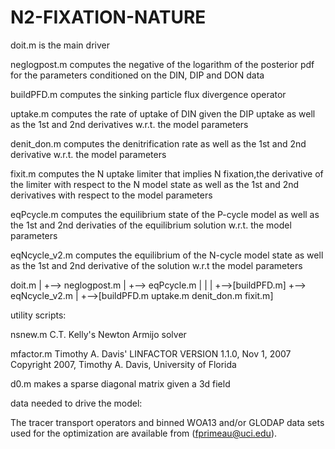 # N2-FIXATION-NATURE
doit.m       is the main driver

neglogpost.m computes the negative of the logarithm of the posterior
             pdf for the parameters conditioned on the DIN, DIP and
	     DON data 
	     
buildPFD.m   computes the sinking particle flux divergence operator

uptake.m     computes the rate of uptake of DIN given the DIP uptake
             as well as the 1st and 2nd derivatives w.r.t. the model
	     parameters
	     
denit_don.m  computes the denitrification rate as well as the 1st and
             2nd derivative w.r.t. the model parameters
	     
fixit.m      computes the N uptake limiter that implies N fixation,the
             derivative of the limiter with respect to the N model
	     state as well as the 1st and 2nd derivatives with respect
	     to the model parameters
	     
eqPcycle.m   computes the equilibrium state of the P-cycle model as
             well as the 1st and 2nd derivaties of the equilibrium
	     solution  w.r.t. the model parameters
	     
eqNcycle_v2.m computes the equilibrium of the N-cycle model state as
              well as the 1st and 2nd derivative of the solution w.r.t
	      the model parameters

doit.m 
|
+--> neglogpost.m
       |
       +--> eqPcycle.m
       |       |
       |       +-->[buildPFD.m]
       +--> eqNcycle_v2.m
             |
	     +-->[buildPFD.m uptake.m denit_don.m fixit.m]


utility scripts:

nsnew.m   C.T. Kelly's Newton Armijo solver

mfactor.m Timothy A. Davis' LINFACTOR VERSION 1.1.0, Nov 1, 2007
          Copyright 2007, Timothy A. Davis, University of Florida
	  
d0.m      makes a sparse diagonal matrix given a 3d field
	
data needed to drive the model:

The tracer transport operators and binned WOA13 and/or GLODAP data sets used for the optimization are available from (fprimeau@uci.edu).
